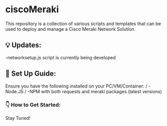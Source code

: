 # ciscoMeraki

This repository is a collection of various scripts and templates that can be used to deploy and manage a 
Cisco Meraki Network Solution.

## :bulb: Updates:
-networksetup.js script is currently being developed

## :memo: Set Up Guide:

Ensure you have the following installed on your PC/VM/Container: /
-Node.JS /
-NPM with both requests and meraki packages (latest versions) 

### :point_down: How to Get Started:

Stay Tuned!
